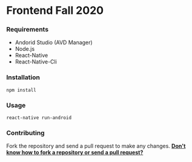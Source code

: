 # Frontend Fall 2020

### Requirements
- Andorid Studio (AVD Manager)
- Node.js
- React-Native
- React-Native-Cli

### Installation
```
npm install
```

### Usage
```
react-native run-android
```

### Contributing
Fork the repository and send a pull request to make any changes. <b/>
[Don't know how to fork a repository or send a pull request?](https://guides.github.com/activities/forking/)